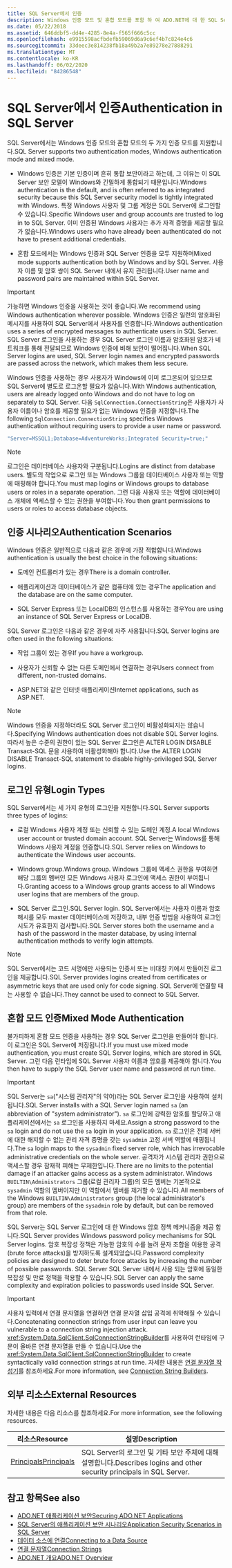 ```yaml
---
title: SQL Server에서 인증
description: Windows 인증 모드 및 혼합 모드를 포함 하 여 ADO.NET에 대 한 SQL Server 인증에 대해 알아봅니다.
ms.date: 05/22/2018
ms.assetid: 646ddbf5-dd4e-4285-8e4a-f565f666c5cc
ms.openlocfilehash: e9915598acfbdefb59069d6a9c6ef4b7c824e4c6
ms.sourcegitcommit: 33deec3e814238fb18a49b2a7e89278e27888291
ms.translationtype: MT
ms.contentlocale: ko-KR
ms.lasthandoff: 06/02/2020
ms.locfileid: "84286548"
---
```

# <a name="authentication-in-sql-server"></a><span data-ttu-id="7e717-103">SQL Server에서 인증</span><span class="sxs-lookup"><span data-stu-id="7e717-103">Authentication in SQL Server</span></span>
<span data-ttu-id="7e717-104">SQL Server에서는 Windows 인증 모드와 혼합 모드의 두 가지 인증 모드를 지원합니다.</span><span class="sxs-lookup"><span data-stu-id="7e717-104">SQL Server supports two authentication modes, Windows authentication mode and mixed mode.</span></span>  
  
- <span data-ttu-id="7e717-105">Windows 인증은 기본 인증이며 흔히 통합 보안이라고 하는데, 그 이유는 이 SQL Server 보안 모델이 Windows와 긴밀하게 통합되기 때문입니다.</span><span class="sxs-lookup"><span data-stu-id="7e717-105">Windows authentication is the default, and is often referred to as integrated security because this SQL Server security model is tightly integrated with Windows.</span></span> <span data-ttu-id="7e717-106">특정 Windows 사용자 및 그룹 계정은 SQL Server에 로그인할 수 있습니다.</span><span class="sxs-lookup"><span data-stu-id="7e717-106">Specific Windows user and group accounts are trusted to log in to SQL Server.</span></span> <span data-ttu-id="7e717-107">이미 인증된 Windows 사용자는 추가 자격 증명을 제공할 필요가 없습니다.</span><span class="sxs-lookup"><span data-stu-id="7e717-107">Windows users who have already been authenticated do not have to present additional credentials.</span></span>  
  
- <span data-ttu-id="7e717-108">혼합 모드에서는 Windows 인증과 SQL Server 인증을 모두 지원하며</span><span class="sxs-lookup"><span data-stu-id="7e717-108">Mixed mode supports authentication both by Windows and by SQL Server.</span></span> <span data-ttu-id="7e717-109">사용자 이름 및 암호 쌍이 SQL Server 내에서 유지 관리됩니다.</span><span class="sxs-lookup"><span data-stu-id="7e717-109">User name and password pairs are maintained within SQL Server.</span></span>  
  
> [!IMPORTANT]
> <span data-ttu-id="7e717-110">가능하면 Windows 인증을 사용하는 것이 좋습니다.</span><span class="sxs-lookup"><span data-stu-id="7e717-110">We recommend using Windows authentication wherever possible.</span></span> <span data-ttu-id="7e717-111">Windows 인증은 일련의 암호화된 메시지를 사용하여 SQL Server에서 사용자를 인증합니다.</span><span class="sxs-lookup"><span data-stu-id="7e717-111">Windows authentication uses a series of encrypted messages to authenticate users in SQL Server.</span></span> <span data-ttu-id="7e717-112">SQL Server 로그인을 사용하는 경우 SQL Server 로그인 이름과 암호화된 암호가 네트워크를 통해 전달되므로 Windows 인증에 비해 보안이 떨어집니다.</span><span class="sxs-lookup"><span data-stu-id="7e717-112">When SQL Server logins are used, SQL Server login names and encrypted passwords are passed across the network, which makes them less secure.</span></span>  
  
 <span data-ttu-id="7e717-113">Windows 인증을 사용하는 경우 사용자가 Windows에 이미 로그온되어 있으므로 SQL Server에 별도로 로그온할 필요가 없습니다.</span><span class="sxs-lookup"><span data-stu-id="7e717-113">With Windows authentication, users are already logged onto Windows and do not have to log on separately to SQL Server.</span></span> <span data-ttu-id="7e717-114">다음 `SqlConnection.ConnectionString`은 사용자가 사용자 이름이나 암호를 제공할 필요가 없는 Windows 인증을 지정합니다.</span><span class="sxs-lookup"><span data-stu-id="7e717-114">The following `SqlConnection.ConnectionString` specifies Windows authentication without requiring users to provide a user name or password.</span></span>  
  
```csharp  
"Server=MSSQL1;Database=AdventureWorks;Integrated Security=true;"
```  
  
> [!NOTE]
> <span data-ttu-id="7e717-115">로그인은 데이터베이스 사용자와 구분됩니다.</span><span class="sxs-lookup"><span data-stu-id="7e717-115">Logins are distinct from database users.</span></span> <span data-ttu-id="7e717-116">별도의 작업으로 로그인 또는 Windows 그룹을 데이터베이스 사용자 또는 역할에 매핑해야 합니다.</span><span class="sxs-lookup"><span data-stu-id="7e717-116">You must map logins or Windows groups to database users or roles in a separate operation.</span></span> <span data-ttu-id="7e717-117">그런 다음 사용자 또는 역할에 데이터베이스 개체에 액세스할 수 있는 권한을 부여합니다.</span><span class="sxs-lookup"><span data-stu-id="7e717-117">You then grant permissions to users or roles to access database objects.</span></span>  
  
## <a name="authentication-scenarios"></a><span data-ttu-id="7e717-118">인증 시나리오</span><span class="sxs-lookup"><span data-stu-id="7e717-118">Authentication Scenarios</span></span>  
 <span data-ttu-id="7e717-119">Windows 인증은 일반적으로 다음과 같은 경우에 가장 적합합니다.</span><span class="sxs-lookup"><span data-stu-id="7e717-119">Windows authentication is usually the best choice in the following situations:</span></span>  
  
- <span data-ttu-id="7e717-120">도메인 컨트롤러가 있는 경우</span><span class="sxs-lookup"><span data-stu-id="7e717-120">There is a domain controller.</span></span>  
  
- <span data-ttu-id="7e717-121">애플리케이션과 데이터베이스가 같은 컴퓨터에 있는 경우</span><span class="sxs-lookup"><span data-stu-id="7e717-121">The application and the database are on the same computer.</span></span>  
  
- <span data-ttu-id="7e717-122">SQL Server Express 또는 LocalDB의 인스턴스를 사용하는 경우</span><span class="sxs-lookup"><span data-stu-id="7e717-122">You are using an instance of SQL Server Express or LocalDB.</span></span>  
  
 <span data-ttu-id="7e717-123">SQL Server 로그인은 다음과 같은 경우에 자주 사용됩니다.</span><span class="sxs-lookup"><span data-stu-id="7e717-123">SQL Server logins are often used in the following situations:</span></span>  
  
- <span data-ttu-id="7e717-124">작업 그룹이 있는 경우</span><span class="sxs-lookup"><span data-stu-id="7e717-124">If you have a workgroup.</span></span>  
  
- <span data-ttu-id="7e717-125">사용자가 신뢰할 수 없는 다른 도메인에서 연결하는 경우</span><span class="sxs-lookup"><span data-stu-id="7e717-125">Users connect from different, non-trusted domains.</span></span>  
  
- <span data-ttu-id="7e717-126">ASP.NET와 같은 인터넷 애플리케이션</span><span class="sxs-lookup"><span data-stu-id="7e717-126">Internet applications, such as ASP.NET.</span></span>  
  
> [!NOTE]
> <span data-ttu-id="7e717-127">Windows 인증을 지정하더라도 SQL Server 로그인이 비활성화되지는 않습니다.</span><span class="sxs-lookup"><span data-stu-id="7e717-127">Specifying Windows authentication does not disable SQL Server logins.</span></span> <span data-ttu-id="7e717-128">따라서 높은 수준의 권한이 있는 SQL Server 로그인은 ALTER LOGIN DISABLE Transact-SQL 문을 사용하여 비활성화해야 합니다.</span><span class="sxs-lookup"><span data-stu-id="7e717-128">Use the ALTER LOGIN DISABLE Transact-SQL statement to disable highly-privileged SQL Server logins.</span></span>  
  
## <a name="login-types"></a><span data-ttu-id="7e717-129">로그인 유형</span><span class="sxs-lookup"><span data-stu-id="7e717-129">Login Types</span></span>  
 <span data-ttu-id="7e717-130">SQL Server에서는 세 가지 유형의 로그인을 지원합니다.</span><span class="sxs-lookup"><span data-stu-id="7e717-130">SQL Server supports three types of logins:</span></span>  
  
- <span data-ttu-id="7e717-131">로컬 Windows 사용자 계정 또는 신뢰할 수 있는 도메인 계정.</span><span class="sxs-lookup"><span data-stu-id="7e717-131">A local Windows user account or trusted domain account.</span></span> <span data-ttu-id="7e717-132">SQL Server는 Windows를 통해 Windows 사용자 계정을 인증합니다.</span><span class="sxs-lookup"><span data-stu-id="7e717-132">SQL Server relies on Windows to authenticate the Windows user accounts.</span></span>  
  
- <span data-ttu-id="7e717-133">Windows group.</span><span class="sxs-lookup"><span data-stu-id="7e717-133">Windows group.</span></span> <span data-ttu-id="7e717-134">Windows 그룹에 액세스 권한을 부여하면 해당 그룹의 멤버인 모든 Windows 사용자 로그인에 액세스 권한이 부여됩니다.</span><span class="sxs-lookup"><span data-stu-id="7e717-134">Granting access to a Windows group grants access to all Windows user logins that are members of the group.</span></span>  
  
- <span data-ttu-id="7e717-135">SQL Server 로그인.</span><span class="sxs-lookup"><span data-stu-id="7e717-135">SQL Server login.</span></span> <span data-ttu-id="7e717-136">SQL Server에서는 사용자 이름과 암호 해시를 모두 master 데이터베이스에 저장하고, 내부 인증 방법을 사용하여 로그인 시도가 유효한지 검사합니다.</span><span class="sxs-lookup"><span data-stu-id="7e717-136">SQL Server stores both the username and a hash of the password in the master database, by using internal authentication methods to verify login attempts.</span></span>  
  
> [!NOTE]
> <span data-ttu-id="7e717-137">SQL Server에서는 코드 서명에만 사용되는 인증서 또는 비대칭 키에서 만들어진 로그인을 제공합니다.</span><span class="sxs-lookup"><span data-stu-id="7e717-137">SQL Server provides logins created from certificates or asymmetric keys that are used only for code signing.</span></span> <span data-ttu-id="7e717-138">SQL Server에 연결할 때는 사용할 수 없습니다.</span><span class="sxs-lookup"><span data-stu-id="7e717-138">They cannot be used to connect to SQL Server.</span></span>  
  
## <a name="mixed-mode-authentication"></a><span data-ttu-id="7e717-139">혼합 모드 인증</span><span class="sxs-lookup"><span data-stu-id="7e717-139">Mixed Mode Authentication</span></span>  
 <span data-ttu-id="7e717-140">불가피하게 혼합 모드 인증을 사용하는 경우 SQL Server 로그인을 만들어야 합니다. 이 로그인은 SQL Server에 저장됩니다.</span><span class="sxs-lookup"><span data-stu-id="7e717-140">If you must use mixed mode authentication, you must create SQL Server logins, which are stored in SQL Server.</span></span> <span data-ttu-id="7e717-141">그런 다음 런타임에 SQL Server 사용자 이름과 암호를 제공해야 합니다.</span><span class="sxs-lookup"><span data-stu-id="7e717-141">You then have to supply the SQL Server user name and password at run time.</span></span>  
  
> [!IMPORTANT]
> <span data-ttu-id="7e717-142">SQL Server는 `sa`("시스템 관리자"의 약어)라는 SQL Server 로그인을 사용하여 설치됩니다.</span><span class="sxs-lookup"><span data-stu-id="7e717-142">SQL Server installs with a SQL Server login named `sa` (an abbreviation of "system administrator").</span></span> <span data-ttu-id="7e717-143">`sa` 로그인에 강력한 암호를 할당하고 애플리케이션에서는 `sa` 로그인을 사용하지 마세요.</span><span class="sxs-lookup"><span data-stu-id="7e717-143">Assign a strong password to the `sa` login and do not use the `sa` login in your application.</span></span> <span data-ttu-id="7e717-144">`sa` 로그인은 전체 서버에 대한 해지할 수 없는 관리 자격 증명을 갖는 `sysadmin` 고정 서버 역할에 매핑됩니다.</span><span class="sxs-lookup"><span data-stu-id="7e717-144">The `sa` login maps to the `sysadmin` fixed server role, which has irrevocable administrative credentials on the whole server.</span></span> <span data-ttu-id="7e717-145">공격자가 시스템 관리자 권한으로 액세스할 경우 잠재적 피해는 무제한입니다.</span><span class="sxs-lookup"><span data-stu-id="7e717-145">There are no limits to the potential damage if an attacker gains access as a system administrator.</span></span> <span data-ttu-id="7e717-146">Windows `BUILTIN\Administrators` 그룹(로컬 관리자 그룹)의 모든 멤버는 기본적으로 `sysadmin` 역할의 멤버이지만 이 역할에서 멤버를 제거할 수 있습니다.</span><span class="sxs-lookup"><span data-stu-id="7e717-146">All members of the Windows `BUILTIN\Administrators` group (the local administrator's group) are members of the `sysadmin` role by default, but can be removed from that role.</span></span>  
  
 <span data-ttu-id="7e717-147">SQL Server는 SQL Server 로그인에 대 한 Windows 암호 정책 메커니즘을 제공 합니다.</span><span class="sxs-lookup"><span data-stu-id="7e717-147">SQL Server provides Windows password policy mechanisms for SQL Server logins.</span></span> <span data-ttu-id="7e717-148">암호 복잡성 정책은 가능한 암호의 수를 늘려 문자 조합을 이용한 공격(brute force attacks)을 방지하도록 설계되었습니다.</span><span class="sxs-lookup"><span data-stu-id="7e717-148">Password complexity policies are designed to deter brute force attacks by increasing the number of possible passwords.</span></span> <span data-ttu-id="7e717-149">SQL Server SQL Server 내에서 사용 되는 암호에 동일한 복잡성 및 만료 정책을 적용할 수 있습니다.</span><span class="sxs-lookup"><span data-stu-id="7e717-149">SQL Server can apply the same complexity and expiration policies to passwords used inside SQL Server.</span></span>  
  
> [!IMPORTANT]
> <span data-ttu-id="7e717-150">사용자 입력에서 연결 문자열을 연결하면 연결 문자열 삽입 공격에 취약해질 수 있습니다.</span><span class="sxs-lookup"><span data-stu-id="7e717-150">Concatenating connection strings from user input can leave you vulnerable to a connection string injection attack.</span></span> <span data-ttu-id="7e717-151"><xref:System.Data.SqlClient.SqlConnectionStringBuilder>를 사용하여 런타임에 구문이 올바른 연결 문자열을 만들 수 있습니다.</span><span class="sxs-lookup"><span data-stu-id="7e717-151">Use the <xref:System.Data.SqlClient.SqlConnectionStringBuilder> to create syntactically valid connection strings at run time.</span></span> <span data-ttu-id="7e717-152">자세한 내용은 [연결 문자열 작성기](../connection-string-builders.md)를 참조하세요.</span><span class="sxs-lookup"><span data-stu-id="7e717-152">For more information, see [Connection String Builders](../connection-string-builders.md).</span></span>  
  
## <a name="external-resources"></a><span data-ttu-id="7e717-153">외부 리소스</span><span class="sxs-lookup"><span data-stu-id="7e717-153">External Resources</span></span>  
 <span data-ttu-id="7e717-154">자세한 내용은 다음 리소스를 참조하세요.</span><span class="sxs-lookup"><span data-stu-id="7e717-154">For more information, see the following resources.</span></span>  
  
|<span data-ttu-id="7e717-155">리소스</span><span class="sxs-lookup"><span data-stu-id="7e717-155">Resource</span></span>|<span data-ttu-id="7e717-156">설명</span><span class="sxs-lookup"><span data-stu-id="7e717-156">Description</span></span>|  
|--------------|-----------------|  
|[<span data-ttu-id="7e717-157">Principals</span><span class="sxs-lookup"><span data-stu-id="7e717-157">Principals</span></span>](/sql/relational-databases/security/authentication-access/principals-database-engine)|<span data-ttu-id="7e717-158">SQL Server의 로그인 및 기타 보안 주체에 대해 설명합니다.</span><span class="sxs-lookup"><span data-stu-id="7e717-158">Describes logins and other security principals in SQL Server.</span></span>|  
  
## <a name="see-also"></a><span data-ttu-id="7e717-159">참고 항목</span><span class="sxs-lookup"><span data-stu-id="7e717-159">See also</span></span>

- [<span data-ttu-id="7e717-160">ADO.NET 애플리케이션 보안</span><span class="sxs-lookup"><span data-stu-id="7e717-160">Securing ADO.NET Applications</span></span>](../securing-ado-net-applications.md)
- [<span data-ttu-id="7e717-161">SQL Server의 애플리케이션 보안 시나리오</span><span class="sxs-lookup"><span data-stu-id="7e717-161">Application Security Scenarios in SQL Server</span></span>](application-security-scenarios-in-sql-server.md)
- [<span data-ttu-id="7e717-162">데이터 소스에 연결</span><span class="sxs-lookup"><span data-stu-id="7e717-162">Connecting to a Data Source</span></span>](../connecting-to-a-data-source.md)
- [<span data-ttu-id="7e717-163">연결 문자열</span><span class="sxs-lookup"><span data-stu-id="7e717-163">Connection Strings</span></span>](../connection-strings.md)
- [<span data-ttu-id="7e717-164">ADO.NET 개요</span><span class="sxs-lookup"><span data-stu-id="7e717-164">ADO.NET Overview</span></span>](../ado-net-overview.md)
